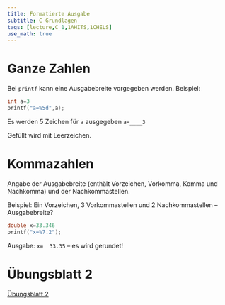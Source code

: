 ```yaml
---
title: Formatierte Ausgabe
subtitle: C Grundlagen
tags: [lecture,C_1,1AHITS,1CHELS]
use_math: true
---
```




# Ganze Zahlen

Bei `printf` kann eine Ausgabebreite vorgegeben werden.
Beispiel:

```c
int a=3
printf("a=%5d",a);
```

Es werden 5 Zeichen für `a` ausgegeben `a=____3`

Gefüllt wird mit Leerzeichen.

# Kommazahlen

Angabe der Ausgabebreite (enthält Vorzeichen, Vorkomma, Komma und Nachkomma) und der Nachkommastellen.

Beispiel:
Ein Vorzeichen, 3 Vorkommastellen und 2 Nachkommastellen – Ausgabebreite?

```c
double x=33.346
printf("x=%7.2");
```

Ausgabe:  `x=  33.35` – es wird gerundet!




# Übungsblatt 2

[Übungsblatt 2](05_Anfang_ue02)

